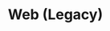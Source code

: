 ---
layout: redirect.njk
tags: page
key: legacy_fr
title: Web (Legacy)
redirect: /de/design-system/legacy/overview/
parent: design-system_fr
order: 4
---